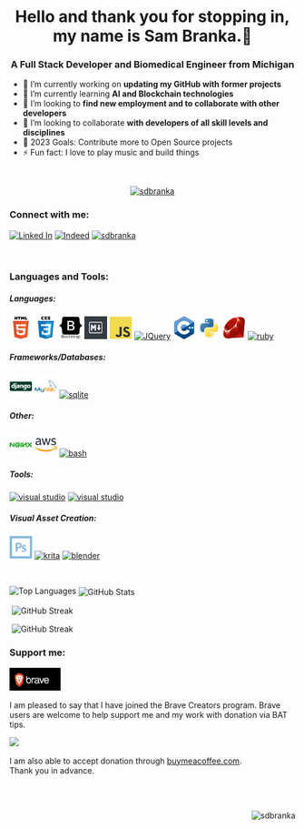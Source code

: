 <h1 align="center">Hello and thank you for stopping in, my name is Sam Branka.👋</h1>
<h3 align="center">A Full Stack Developer and Biomedical Engineer from Michigan</h3>

<!-- - 🔭 I’m currently working on **group and individual projects to strengthen and learn new skills** -->
- 🔭 I’m currently working on **updating my GitHub with former projects**
- 🌱 I’m currently learning **AI and Blockchain technologies**
- 👯 I’m looking to **find new employment and to collaborate with other developers**
- 👯 I’m looking to collaborate **with developers of all skill levels and disciplines**
- 🥅 2023 Goals: Contribute more to Open Source projects
- ⚡ Fun fact: I love to play music and build things
<br/>

<!-- Trophy Display -->
<p align="center"> <a href="https://github.com/ryo-ma/github-profile-trophy"><img src="https://github-profile-trophy.vercel.app/?username=sdbranka" alt="sdbranka" /></a> </p>

<!-- Connect With Me -->
<h3 align="left">Connect with me:</h3>
<p align="left">
<a href="https://linkedin.com/in/sdbranka" target="blank"><img align="center" src="https://raw.githubusercontent.com/rahuldkjain/github-profile-readme-generator/master/src/images/icons/Social/linked-in-alt.svg" alt="Linked In" height="30" width="40" /></a>
<a href="https://my.indeed.com/p/samb-vn8sa97
" target="blank"><img align="center" src="http://www.jsatautomation.com/img/indeed-logo.png" alt="Indeed" height="30" width="40" /></a>
<a href="https://www.hackerrank.com/sdbranka" target="blank"><img align="center" src="https://raw.githubusercontent.com/rahuldkjain/github-profile-readme-generator/master/src/images/icons/Social/hackerrank.svg" alt="sdbranka" height="30" width="40" /></a>
</p>
<br/>

<!-- Languages and Tools -->
<h3 align="left">Languages and Tools:</h3>
<p align="left">
 <!-- Languages -->
<h5 align="left">Languages:</h5>
<!-- HTML5 -->
<a href="https://www.w3.org/html/" target="_blank" rel="noreferrer"><img src="https://raw.githubusercontent.com/devicons/devicon/master/icons/html5/html5-original-wordmark.svg" alt="html5" width="40" height="40"/></a> 
<!-- CSS3 -->
<a href="https://www.w3schools.com/css/" target="_blank" rel="noreferrer"><img src="https://raw.githubusercontent.com/devicons/devicon/master/icons/css3/css3-original-wordmark.svg" alt="css3" width="40" height="40"/></a>
<!-- Bootstrap -->
<a href="https://getbootstrap.com" target="_blank" rel="noreferrer"><img src="https://raw.githubusercontent.com/devicons/devicon/master/icons/bootstrap/bootstrap-plain-wordmark.svg" alt="bootstrap" width="40" height="40"/></a>
<!-- Markdown -->
<a href="https://www.markdownguide.org/" target="_blank" rel="noreferrer"><img src="https://github.com/SDBranka/SDBranka/blob/master/img/markdown.png" alt="markdown" width="40" height="40"/></a>
<!-- JavaScript -->
<a href="https://developer.mozilla.org/en-US/docs/Web/JavaScript" target="_blank" rel="noreferrer"><img src="https://raw.githubusercontent.com/devicons/devicon/master/icons/javascript/javascript-original.svg" alt="javascript" width="40" height="40"/></a>
<!-- jQuery -->
<a href="https://jquery.com/" target="_blank" rel="noreferrer"><img src="https://raw.githubusercontent.com/danielcranney/readme-generator/main/public/icons/skills/jquery-colored.svg" width="36" height="36" alt="JQuery" /></a>
<!-- C++ -->
<a href="https://www.w3schools.com/cpp/" target="_blank" rel="noreferrer"><img src="https://raw.githubusercontent.com/devicons/devicon/master/icons/cplusplus/cplusplus-original.svg" alt="cplusplus" width="40" height="40"/></a>
<!-- Python -->
<a href="https://www.python.org" target="_blank" rel="noreferrer"><img src="https://raw.githubusercontent.com/devicons/devicon/master/icons/python/python-original.svg" alt="python" width="40" height="40"></a>
<!-- Ruby -->
<a href="https://www.ruby-lang.org/en/" target="_blank" rel="noreferrer"><img src="https://raw.githubusercontent.com/devicons/devicon/master/icons/ruby/ruby-original.svg" alt="ruby" width="40" height="40"/></a>
<!-- Solidity -->
<a href="https://soliditylang.org/" target="_blank" rel="noreferrer"><img src="https://soliditylang.org/images/logo.svg" alt="ruby" width="40" height="40"/></a>   

<!-- Frameworks/Databases -->
<h5 align="left">Frameworks/Databases:</h5>
<!-- Django -->
<a href="https://www.djangoproject.com/" target="_blank" rel="noreferrer"><img src="https://raw.githubusercontent.com/devicons/devicon/master/icons/django/django-original.svg" alt="django" width="40" height="40"/></a>
 <!-- MySQL -->
<a href="https://www.mysql.com/" target="_blank" rel="noreferrer"><img src="https://raw.githubusercontent.com/devicons/devicon/master/icons/mysql/mysql-original-wordmark.svg" alt="mysql" width="40" height="40"/></a> 
<!-- SQLite -->
<a href="https://www.sqlite.org/" target="_blank" rel="noreferrer"><img src="https://www.vectorlogo.zone/logos/sqlite/sqlite-icon.svg" alt="sqlite" width="40" height="40"/></a>

<!-- involved tech -->
<h5 align="left">Other:</h5>
<!-- Nginx -->
<a href="https://www.nginx.com" target="_blank" rel="noreferrer"> <img src="https://raw.githubusercontent.com/devicons/devicon/master/icons/nginx/nginx-original.svg" alt="nginx" width="40" height="40"/></a> 
<!-- AWS -->
<a href="https://aws.amazon.com" target="_blank" rel="noreferrer"><img src="https://raw.githubusercontent.com/devicons/devicon/master/icons/amazonwebservices/amazonwebservices-original-wordmark.svg" alt="aws" width="40" height="40"/></a> 
<!-- Bash -->
<a href="https://www.gnu.org/software/bash/" target="_blank" rel="noreferrer"> <img src="https://www.vectorlogo.zone/logos/gnu_bash/gnu_bash-icon.svg" alt="bash" width="40" height="40"/> </a> 

<!-- tools -->
<h5 align="left">Tools:</h5>
<!-- Visual Studio -->
<a href="https://visualstudio.microsoft.com/" target="_blank" rel="noreferrer"><img src="https://cdn-icons-png.flaticon.com/512/906/906324.png" alt="visual studio" width="40" height="40"/></a>   
<!-- Visual Studio Code -->
<a href="https://code.visualstudio.com/" target="_blank" rel="noreferrer"><img src="https://seeklogo.com/images/V/visual-studio-code-logo-449D71944F-seeklogo.com.png" alt="visual studio" width="40" height="40"/></a>

<!-- visual asset creation -->
<h5 align="left">Visual Asset Creation:</h5>
<!-- PhotoShop -->
<a href="https://www.photoshop.com/en" target="_blank" rel="noreferrer"><img src="https://raw.githubusercontent.com/devicons/devicon/master/icons/photoshop/photoshop-line.svg" alt="photoshop" width="40" height="40"/></a>  
<!-- Krita -->
<a href="https://krita.org/en/" target="_blank" rel="noreferrer"> <img src="https://images-wixmp-ed30a86b8c4ca887773594c2.wixmp.com/i/12e17815-80d0-46f1-94d3-b80967f5ed69/ddegbk6-92e3dc56-474f-477c-a36d-9f457c70ae2d.png/v1/fill/w_895,h_893,strp/krita_icon_2019_by_diggershrew_ddegbk6-pre.png" alt="krita" width="40" height="40"/></a> 
<!-- Blender -->
<a href="https://www.blender.org/" target="_blank" rel="noreferrer"><img src="https://download.blender.org/branding/community/blender_community_badge_white.svg" alt="blender" width="40" height="40"/></a> 
</p>
<br/>

<!-- stats -->
<!-- Top Languages -->
<p><img align="left" src="https://github-readme-stats.vercel.app/api/top-langs?username=SDBranka&theme=tokyonight&hide_border=true" alt="Top Languages"></p>

<!-- <p><img align="left" src="https://github-readme-stats.vercel.app/api/top-langs?username=SDBranka&theme=tokyonight" alt="Top Languages"></p> -->

<!-- GitHub Stats -->
<p>&nbsp;<img align="center" src="https://github-readme-stats.vercel.app/api?username=sdbranka&show_icons=true&count_private=true&theme=tokyonight&hide_border=true" alt="GitHub Stats"></p>

<!-- <p>&nbsp;<img align="center" src="https://github-readme-stats.vercel.app/api?username=sdbranka&show_icons=true&count_private=true&theme=tokyonight" alt="GitHub Stats"></p> -->

<!-- GitHub Streak -->
<p>&nbsp;<img align="center" src="https://github-readme-streak-stats.herokuapp.com?user=sdbranka&theme=tokyonight&hide_border=true" alt="GitHub Streak"></p>

<p>&nbsp;<img align="center" src="https://github-readme-streak-stats.herokuapp.com?user=sdbranka&theme=tokyonight" alt="GitHub Streak"></p>

<!-- <details>
 <summary>:zap: Recent GitHub Activity</summary>
<!--START_SECTION:activity-->
<!--END_SECTION:activity-->
<!-- </details> --> 

<!-- Support Me -->
<h3 align="left">Support me:</h3>
<!-- Brave -->
<a href="https://brave.com/about/" target="_blank" rel="noreferrer"> <img src="https://github.com/SDBranka/SDBranka/blob/master/img/brave_logo.png" alt="mysql" width="90" height="40"/></a> 
<p>I am pleased to say that I have joined the Brave Creators program. Brave users are welcome to help support me and my work with donation via BAT tips.</p>
<!-- BuyMeACoffee -->
<a href="https://www.buymeacoffee.com/sdbranka"><img src="https://cdn.buymeacoffee.com/buttons/v2/default-yellow.png" width="100" /></a>
<p>I am also able to accept donation through <a href="https://www.buymeacoffee.com/sdbranka"> buymeacoffee.com</a>.<br/>Thank you in advance.</p>
<br/>
<br/>

<!-- visitor count -->
<p align="right"> <img src="https://komarev.com/ghpvc/?username=sdbranka&label=Profile%20views&color=0e75b6&style=flat" alt="sdbranka" /> </p>

